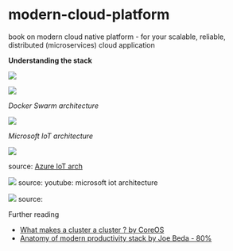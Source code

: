 # modern-cloud-platform
book on modern cloud native platform - for your scalable, reliable, distributed (microservices) cloud application

**Understanding the stack**

![](https://coreos.com/assets/images/media/osi-model-clustering.svg)


![](https://d1fto35gcfffzn.cloudfront.net/images/campaigns/cloudnative/Cloud-Native-Architecture-Diagram.png)

*Docker Swarm architecture*

![](http://image.slidesharecdn.com/dockerswarmv1-150401123157-conversion-gate01/95/docker-swarm-introduction-13-638.jpg?cb=1427891574)

*Microsoft IoT architecture*

![](http://www.in.techradar.com/photo/46955644/news/internet/cloud-services/How-Microsofts-fast-track-Azure-will-help-businesses-conquer-IoT.jpg)

source: [Azure IoT arch](http://www.in.techradar.com/news/internet/cloud-services/How-Microsofts-fast-track-Azure-will-help-businesses-conquer-IoT/articleshow/46955644.cms)


![](http://i.ytimg.com/vi/q6lYuUJ1mO4/maxresdefault.jpg)
source: youtube: microsoft iot architecture

![](http://ssmlwf.azurewebsites.net/AzureProcess3.png)
source: [](http://www.codeproject.com/Articles/890430/Microsoft-Azure-plus-TI-CC-LaunchPad-End-to-End-Io)

Further reading

* [What makes a cluster a cluster ? by CoreOS](https://coreos.com/blog/cluster-osi-model/)
* [Anatomy of modern productivity stack by Joe Beda - 80% ](http://www.eightypercent.net/post/layers-in-the-stack.html)

